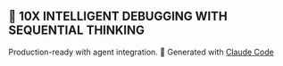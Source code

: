 ## 🚀 10X INTELLIGENT DEBUGGING WITH SEQUENTIAL THINKING
Production-ready with agent integration.
🤖 Generated with [Claude Code](https://claude.ai/code)
